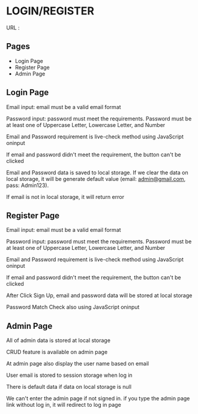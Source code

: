 # LOGIN/REGISTER

URL : 

## Pages 
- Login Page
- Register Page
- Admin Page

## Login Page
Email input: email must be a valid email format

Password input: password must meet the requirements. Password must be at least one of Uppercase Letter, Lowercase Letter, and Number

Email and Password requirement is live-check method using JavaScript oninput

If email and password didn't meet the requirement, the button can't be clicked

Email and Password data is saved to local storage. If we clear the data on local storage, it will be generate default value (email: admin@gmail.com, pass: Admin123).

If email is not in local storage, it will return error

## Register Page
Email input: email must be a valid email format

Password input: password must meet the requirements. Password must be at least one of Uppercase Letter, Lowercase Letter, and Number

Email and Password requirement is live-check method using JavaScript oninput

If email and password didn't meet the requirement, the button can't be clicked

After Click Sign Up, email and password data will be stored at local storage 

Password Match Check also using JavaScript oninput

## Admin Page

All of admin data is stored at local storage

CRUD feature is available on admin page

At admin page also display the user name based on email

User email is stored to session storage when log in

There is default data if data on local storage is null

We can't enter the admin page if not signed in. if you type the admin page link without log in, it will redirect to log in page